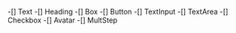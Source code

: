  -[] Text
 -[] Heading
 -[] Box
 -[] Button
 -[] TextInput
 -[] TextArea
 -[] Checkbox
 -[] Avatar
 -[] MultStep 

